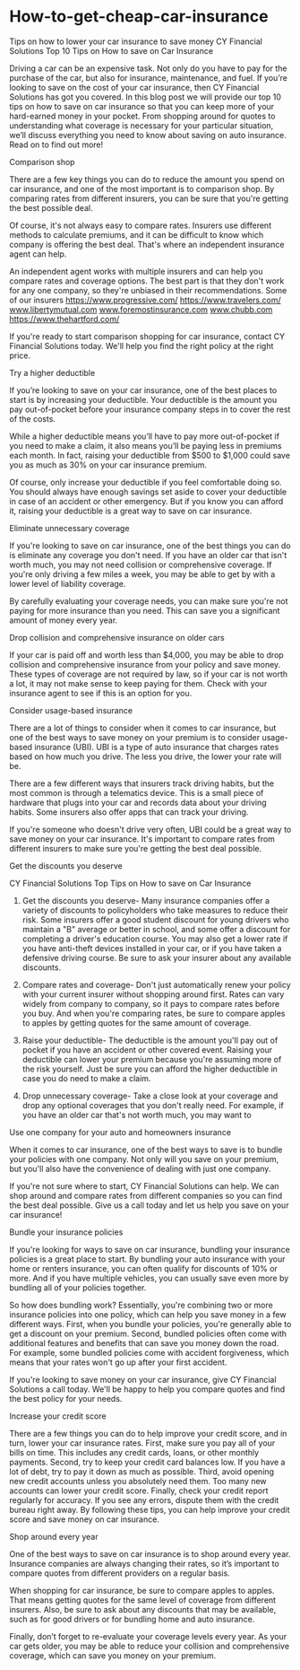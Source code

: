 # How-to-get-cheap-car-insurance
Tips on how to lower your car insurance to save money
CY Financial Solutions Top 10 Tips on How to save on Car Insurance

Driving a car can be an expensive task. Not only do you have to pay for the purchase of the car, but also for insurance, maintenance, and fuel. If you’re looking to save on the cost of your car insurance, then CY Financial Solutions has got you covered. In this blog post we will provide our top 10 tips on how to save on car insurance so that you can keep more of your hard-earned money in your pocket. From shopping around for quotes to understanding what coverage is necessary for your particular situation, we’ll discuss everything you need to know about saving on auto insurance. Read on to find out more!

Comparison shop

There are a few key things you can do to reduce the amount you spend on car insurance, and one of the most important is to comparison shop. By comparing rates from different insurers, you can be sure that you're getting the best possible deal.

Of course, it's not always easy to compare rates. Insurers use different methods to calculate premiums, and it can be difficult to know which company is offering the best deal. That's where an independent insurance agent can help.

An independent agent works with multiple insurers and can help you compare rates and coverage options. The best part is that they don't work for any one company, so they're unbiased in their recommendations.
Some of our insurers
https://www.progressive.com/
https://www.travelers.com/
www.libertymutual.com
www.foremostinsurance.com
www.chubb.com
https://www.thehartford.com/

If you're ready to start comparison shopping for car insurance, contact CY Financial Solutions today. We'll help you find the right policy at the right price.

Try a higher deductible

If you’re looking to save on your car insurance, one of the best places to start is by increasing your deductible. Your deductible is the amount you pay out-of-pocket before your insurance company steps in to cover the rest of the costs.

While a higher deductible means you’ll have to pay more out-of-pocket if you need to make a claim, it also means you’ll be paying less in premiums each month. In fact, raising your deductible from $500 to $1,000 could save you as much as 30% on your car insurance premium.

Of course, only increase your deductible if you feel comfortable doing so. You should always have enough savings set aside to cover your deductible in case of an accident or other emergency. But if you know you can afford it, raising your deductible is a great way to save on car insurance.

Eliminate unnecessary coverage

If you're looking to save on car insurance, one of the best things you can do is eliminate any coverage you don't need. If you have an older car that isn't worth much, you may not need collision or comprehensive coverage. If you're only driving a few miles a week, you may be able to get by with a lower level of liability coverage.

By carefully evaluating your coverage needs, you can make sure you're not paying for more insurance than you need. This can save you a significant amount of money every year.

Drop collision and comprehensive insurance on older cars

If your car is paid off and worth less than $4,000, you may be able to drop collision and comprehensive insurance from your policy and save money. These types of coverage are not required by law, so if your car is not worth a lot, it may not make sense to keep paying for them. Check with your insurance agent to see if this is an option for you.

Consider usage-based insurance

There are a lot of things to consider when it comes to car insurance, but one of the best ways to save money on your premium is to consider usage-based insurance (UBI). UBI is a type of auto insurance that charges rates based on how much you drive. The less you drive, the lower your rate will be.

There are a few different ways that insurers track driving habits, but the most common is through a telematics device. This is a small piece of hardware that plugs into your car and records data about your driving habits. Some insurers also offer apps that can track your driving.

If you're someone who doesn't drive very often, UBI could be a great way to save money on your car insurance. It's important to compare rates from different insurers to make sure you're getting the best deal possible.

Get the discounts you deserve

CY Financial Solutions Top Tips on How to save on Car Insurance

1. Get the discounts you deserve- Many insurance companies offer a variety of discounts to policyholders who take measures to reduce their risk. Some insurers offer a good student discount for young drivers who maintain a "B" average or better in school, and some offer a discount for completing a driver's education course. You may also get a lower rate if you have anti-theft devices installed in your car, or if you have taken a defensive driving course. Be sure to ask your insurer about any available discounts.

2. Compare rates and coverage- Don't just automatically renew your policy with your current insurer without shopping around first. Rates can vary widely from company to company, so it pays to compare rates before you buy. And when you're comparing rates, be sure to compare apples to apples by getting quotes for the same amount of coverage.

3. Raise your deductible- The deductible is the amount you'll pay out of pocket if you have an accident or other covered event. Raising your deductible can lower your premium because you're assuming more of the risk yourself. Just be sure you can afford the higher deductible in case you do need to make a claim.

4. Drop unnecessary coverage- Take a close look at your coverage and drop any optional coverages that you don't really need. For example, if you have an older car that's not worth much, you may want to

Use one company for your auto and homeowners insurance

When it comes to car insurance, one of the best ways to save is to bundle your policies with one company. Not only will you save on your premium, but you'll also have the convenience of dealing with just one company.

If you're not sure where to start, CY Financial Solutions can help. We can shop around and compare rates from different companies so you can find the best deal possible. Give us a call today and let us help you save on your car insurance!

Bundle your insurance policies

If you're looking for ways to save on car insurance, bundling your insurance policies is a great place to start. By bundling your auto insurance with your home or renters insurance, you can often qualify for discounts of 10% or more. And if you have multiple vehicles, you can usually save even more by bundling all of your policies together.

So how does bundling work? Essentially, you're combining two or more insurance policies into one policy, which can help you save money in a few different ways. First, when you bundle your policies, you're generally able to get a discount on your premium. Second, bundled policies often come with additional features and benefits that can save you money down the road. For example, some bundled policies come with accident forgiveness, which means that your rates won't go up after your first accident.

If you're looking to save money on your car insurance, give CY Financial Solutions a call today. We'll be happy to help you compare quotes and find the best policy for your needs.

Increase your credit score

There are a few things you can do to help improve your credit score, and in turn, lower your car insurance rates. First, make sure you pay all of your bills on time. This includes any credit cards, loans, or other monthly payments. Second, try to keep your credit card balances low. If you have a lot of debt, try to pay it down as much as possible. Third, avoid opening new credit accounts unless you absolutely need them. Too many new accounts can lower your credit score. Finally, check your credit report regularly for accuracy. If you see any errors, dispute them with the credit bureau right away. By following these tips, you can help improve your credit score and save money on car insurance.

Shop around every year

One of the best ways to save on car insurance is to shop around every year. Insurance companies are always changing their rates, so it’s important to compare quotes from different providers on a regular basis.

When shopping for car insurance, be sure to compare apples to apples. That means getting quotes for the same level of coverage from different insurers. Also, be sure to ask about any discounts that may be available, such as for good drivers or for bundling home and auto insurance.

Finally, don’t forget to re-evaluate your coverage levels every year. As your car gets older, you may be able to reduce your collision and comprehensive coverage, which can save you money on your premium.
